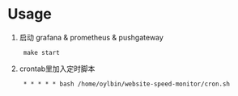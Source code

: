 # Usage

1. 启动 grafana & prometheus & pushgateway

        make start

2. crontab里加入定时脚本

        * * * * * bash /home/oylbin/website-speed-monitor/cron.sh

